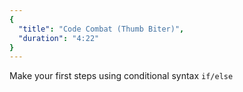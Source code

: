 ```yaml
---
{
  "title": "Code Combat (Thumb Biter)",
  "duration": "4:22"
}
---
```


Make your first steps using conditional syntax `if/else`

